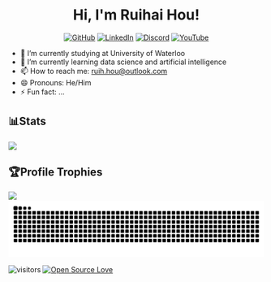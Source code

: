 <h1 align="center">Hi, I'm Ruihai Hou!</h1>

<p align="center">
  <a href="https://github.com/ilan-hou">
    <picture>
      <source media="(prefers-color-scheme: dark)" srcset="https://cdn.simpleicons.org/github/white">
      <img alt="GitHub" title="GitHub" height="48" width="48" src="https://cdn.simpleicons.org/github"></picture></a>
  <a href="https://www.linkedin.com/in/ruihai-hou/">
    <img alt="LinkedIn" title="LinkedIn" height="48" width="48" src="https://cdn.simpleicons.org/linkedin"></a>
    <a href="https://discord.gg/uzFpGPej">
    <img alt="Discord" title="Discord" height="48" width="48" src="https://cdn.simpleicons.org/discord"></a>
  <a href="https://www.youtube.com/@wixiaolan">
    <img alt="YouTube" title="YouTube" height="48" width="48" src="https://cdn.simpleicons.org/youtube"></a>
</p>

- 🏫 I’m currently studying at University of Waterloo
- 🌱 I’m currently learning data science and artificial intelligence
- 📫 How to reach me: ruih.hou@outlook.com
- 😄 Pronouns: He/Him
- ⚡ Fun fact: ...

<h2>📊Stats</h2>

<a href="https://github.com/ilan-hou/ilan-hou">

  <img align="center" src="https://github-readme-stats.vercel.app/api/top-langs/?username=ilan-hou&layout=compact&card_width=495&bg_color=30,f2696a,f04077,cb50c2,c055d9&title_color=ffffff&text_color=ffffff&hide_border=true" />

  <br/>

</a>


<h2>🏆Profile Trophies</h2>
  <img aligh=center width=800 src="https://github-profile-trophy.vercel.app/?username=ilan-hou&column=10&theme=nord&no-frame=true"/>



<picture>
  <source media="(prefers-color-scheme: dark)" srcset="https://raw.githubusercontent.com/ilan-hou/ilan-hou/output/github-contribution-grid-snake-dark.svg">
  <source media="(prefers-color-scheme: light)" srcset="https://raw.githubusercontent.com/ilan-hou/ilan-hou/output/github-contribution-grid-snake.svg">
  <img alt="github contribution grid snake animation" src="https://raw.githubusercontent.com/ilan-hou/ilan-hou/output/github-contribution-grid-snake.svg">
</picture>

![visitors](https://visitor-badge.laobi.icu/badge?page_id=ilan-hou.ilan-hou)
[![Open Source Love](https://badges.frapsoft.com/os/v1/open-source.svg?v=102)](https://github.com/ellerbrock/open-source-badge/)


